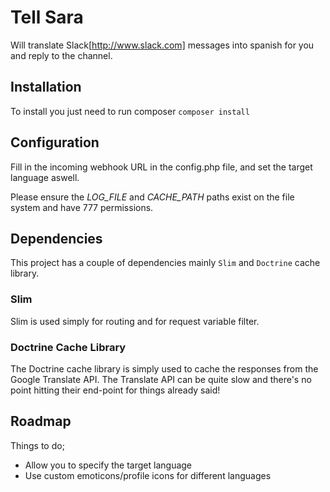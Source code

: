 # Tell Sara
Will translate Slack[http://www.slack.com] messages into spanish for you and reply to the channel.

## Installation

To install you just need to run composer
```composer install```

## Configuration

Fill in the incoming webhook URL in the config.php file, and set the target language aswell.

Please ensure the *LOG_FILE* and *CACHE_PATH* paths exist on the file system and have 777 permissions.

## Dependencies

This project has a couple of dependencies mainly ```Slim``` and ```Doctrine``` cache library.

### Slim

Slim is used simply for routing and for request variable filter.

### Doctrine Cache Library

The Doctrine cache library is simply used to cache the responses from the Google Translate API. The Translate API can be quite slow and there's no point hitting their end-point for things already said!

## Roadmap

Things to do;

* Allow you to specify the target language
* Use custom emoticons/profile icons for different languages
